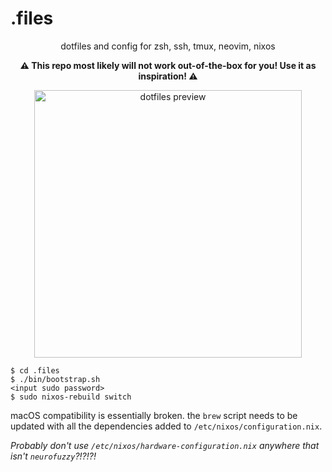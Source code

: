 # .files
<p align="center">
dotfiles and config for zsh, ssh, tmux, neovim, nixos
</p>
<p align="center">
<b>⚠️ This repo most likely will not work out-of-the-box for you! Use it as inspiration! ⚠️</b>
</p>
<p align="center">
<img width="428" alt="dotfiles preview" src="https://user-images.githubusercontent.com/4551565/229550831-04724238-ca16-4741-a536-2bc0669c808c.png">
</p>

```
$ cd .files
$ ./bin/bootstrap.sh
<input sudo password>
$ sudo nixos-rebuild switch
```

macOS compatibility is essentially broken. the `brew` script needs to be updated with all the dependencies added to `/etc/nixos/configuration.nix`.

_*Probably don't use `/etc/nixos/hardware-configuration.nix` anywhere that isn't `neurofuzzy`?!?!?!*_
